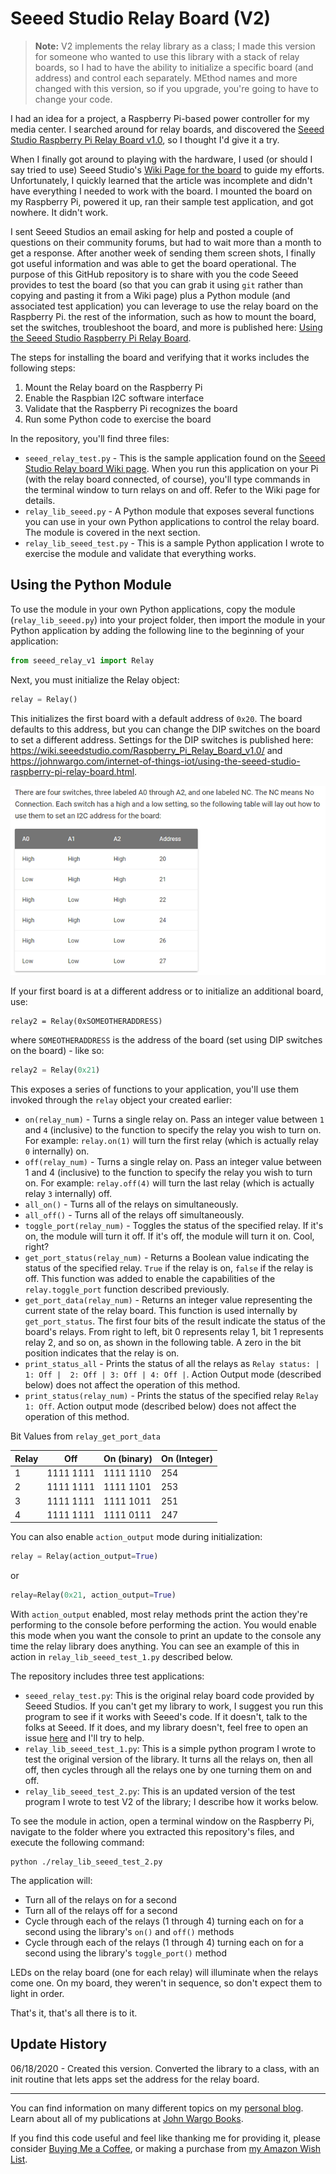 # Seeed Studio Relay Board (V2)

> **Note:** V2 implements the relay library as a class; I made this version for someone who wanted to use this library with a stack of relay boards, so I had to have the ability to initialize a specific board (and address) and control each separately. MEthod names and more changed with this version, so if you upgrade, you're going to have to change your code.

I had an idea for a project, a Raspberry Pi-based power controller for my media center. I searched around for relay boards, and discovered the [Seeed Studio Raspberry Pi Relay Board v1.0](https://www.seeedstudio.com/Raspberry-Pi-Relay-Board-v1.0-p-2409.html), so I thought I'd give it a try.

When I finally got around to playing with the hardware, I used (or should I say tried to use) Seeed Studio's [Wiki Page for the board](http://wiki.seeed.cc/Raspberry_Pi_Relay_Board_v1.0/) to guide my efforts. Unfortunately, I quickly learned that the article was incomplete and didn't have everything I needed to work with the board. I mounted the board on my Raspberry Pi, powered it up, ran their sample test application, and got nowhere. It didn't work.

I sent Seeed Studios an email asking for help and posted a couple of questions on their community forums, but had to wait more than a month to get a response. After another week of sending them screen shots, I finally got useful information and was able to get the board operational. The purpose of this GitHub repository is to share with you the code Seeed provides to test the board (so that you can grab it using `git` rather than copying and pasting it from a Wiki page) plus a Python module (and associated test application) you can leverage to use the relay board on the Raspberry Pi. the rest of the information, such as how to mount the board, set the switches, troubleshoot the board, and more is published here: [Using the Seeed Studio Raspberry Pi Relay Board](https://johnwargo.com/internet-of-things-iot/using-the-seeed-studio-raspberry-pi-relay-board.html). 

The steps for installing the board and verifying that it works includes the following steps:

1.	Mount the Relay board on the Raspberry Pi
2.	Enable the Raspbian I2C software interface
3.	Validate that the Raspberry Pi recognizes the board
4.	Run some Python code to exercise the board 

In the repository, you'll find three files:

+	`seeed_relay_test.py` - This is the sample application found on the [Seeed Studio Relay board Wiki page](http://wiki.seeed.cc/Raspberry_Pi_Relay_Board_v1.0/). When you run this application on your Pi (with the relay board connected, of course), you'll type commands in the terminal window to turn relays on and off. Refer to the Wiki page for details. 
+	`relay_lib_seeed.py` - A Python module that exposes several functions you can use in your own Python applications to control the relay board. The module is covered in the next section.
+	`relay_lib_seeed_test.py` - This is a sample Python application I wrote to exercise the module and validate that everything works.

## Using the Python Module

To use the module in your own Python applications, copy the module (`relay_lib_seeed.py`) into your project folder, then import the module in your Python application by adding the following line to the beginning of your application:

```python
from seeed_relay_v1 import Relay
```

Next, you must initialize the Relay object:

```python
relay = Relay()
```

This initializes the first board with a default address of `0x20`.  The board defaults to this address, but you can change the DIP switches on the board to set a different address. Settings for the DIP switches is published here: https://wiki.seeedstudio.com/Raspberry_Pi_Relay_Board_v1.0/ and https://johnwargo.com/internet-of-things-iot/using-the-seeed-studio-raspberry-pi-relay-board.html. 

![Address Settings](images/dip-settings.png)

If your first board is at a different address or to initialize an additional board, use:

```
relay2 = Relay(0xSOMEOTHERADDRESS)
```

where `SOMEOTHERADDRESS` is the address of the board (set using DIP switches on the board) - like so:

```python
relay2 = Relay(0x21)
```

This exposes a series of functions to your application, you'll use them invoked through the `relay` object your created earlier:

- `on(relay_num)` - Turns a single relay on. Pass an integer value between `1` and `4` (inclusive) to the function to specify the relay you wish to turn on. For example: `relay.on(1)` will turn the first relay (which is actually relay `0` internally) on.
- `off(relay_num)` - Turns a single relay on. Pass an integer value between 1 and 4 (inclusive) to the function to specify the relay you wish to turn on. For example: `relay.off(4)` will turn the last relay (which is actually relay `3` internally) off.
- `all_on()` - Turns all of the relays on simultaneously.    
- `all_off()` - Turns all of the relays off simultaneously.
- `toggle_port(relay_num)` - Toggles the status of the specified relay. If it's on, the module will turn it off. If it's off, the module will turn it on. Cool, right?
- `get_port_status(relay_num)` - Returns a Boolean value indicating the status of the specified relay. `True` if the relay is on, `false` if the relay is off. This function was added to enable the capabilities of the `relay.toggle_port` function described previously.
- `get_port_data(relay_num)` - Returns an integer value representing the current state of the relay board. This function is used internally by `get_port_status`. The first four bits of the result indicate the status of the board's relays. From right to left, bit 0 represents relay 1, bit 1 represents relay 2, and so on, as shown in the following table. A zero in the bit position indicates that the relay is on.
- `print_status_all` - Prints the status of all the relays as `Relay status: | 1: Off |  2: Off | 3: Off | 4: Off |`.  Action Output mode (described below) does not affect the operation of this method.
- `print_status(relay_num)` - Prints the status of the specified relay  `Relay 1: Off`. Action output mode (described below) does not affect the operation of this method.

Bit Values from `relay_get_port_data`

| Relay | Off       | On (binary) | On (Integer) |
|-------|-----------|-------------|--------------|
| 1     | 1111 1111 | 1111 1110   | 254          |
| 2     | 1111 1111 | 1111 1101   | 253          |
| 3     | 1111 1111 | 1111 1011   | 251          |
| 4     | 1111 1111 | 1111 0111   | 247          |

You can also enable `action_output` mode during initialization:

```python
relay = Relay(action_output=True)
```

or

```python
relay=Relay(0x21, action_output=True)
```

With `action_output` enabled, most relay methods print the action they're performing to the console before performing the action. You would enable this mode when you want the console to print an update to the console any time the relay library does anything. You can see an example of this in action in `relay_lib_seeed_test_1.py` described below. 

The repository includes three test applications:

- `seeed_relay_test.py`:  This is the original relay board  code provided by Seeed Studios. If you can't get my library to work, I suggest you run this program to see if it works with Seeed's code. If it doesn't, talk to the folks at Seeed. If it does, and my library doesn't, feel free to open an issue [here](https://github.com/johnwargo/seeed-studio-relay-v2/issues) and I'll try to help.
- `relay_lib_seeed_test_1.py`:  This is a simple python program I wrote to test the original version of the library. It turns all the relays on, then all off, then cycles through all the relays one by one turning them on and off. 
- `relay_lib_seeed_test_2.py`:  This is an updated version of the test program I wrote to test V2 of the library; I describe how it works below. 

To see the module in action, open a terminal window on the Raspberry Pi, navigate to the folder where you extracted this repository's files, and execute the following command:

	python ./relay_lib_seeed_test_2.py

The application will:

+	Turn all of the relays on for a second
+	Turn all of the relays off for a second
+	Cycle through each of the relays (1 through 4) turning each on for a second using the library's `on()` and `off()` methods
+	Cycle through each of the relays (1 through 4) turning each on for a second using the library's `toggle_port()` method

LEDs on the relay board (one for each relay) will illuminate when the relays come one. On my board, they weren't in sequence, so don't expect them to light in order.

That's it, that's all there is to it.

## Update History

06/18/2020 - Created this version. Converted the library to a class, with an init routine that lets apps set the address for the relay board.

***

You can find information on many different topics on my [personal blog](http://www.johnwargo.com). Learn about all of my publications at [John Wargo Books](http://www.johnwargobooks.com).

If you find this code useful and feel like thanking me for providing it, please consider <a href="https://www.buymeacoffee.com/johnwargo" target="_blank">Buying Me a Coffee</a>, or making a purchase from [my Amazon Wish List](https://amzn.com/w/1WI6AAUKPT5P9).
